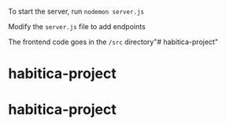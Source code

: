 To start the server, run `nodemon server.js`

Modify the `server.js` file to add endpoints

The frontend code goes in the `/src` directory"# habitica-project" 
# habitica-project
# habitica-project
